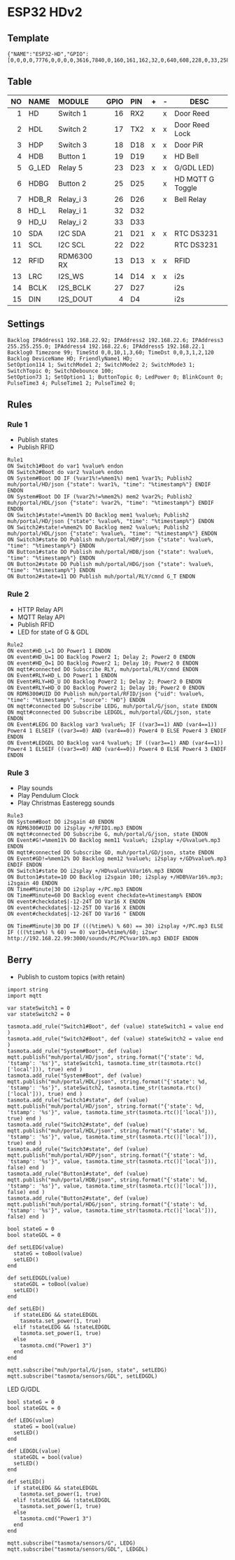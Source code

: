 # ESP32 HDv2

## Template

```
{"NAME":"ESP32-HD","GPIO":[0,0,0,0,7776,0,0,0,0,3616,7840,0,160,161,162,32,0,640,608,228,0,33,258,7808,0,0,0,0,256,257,0,0,0,0,0,0],"FLAG":0,"BASE":1}
```

## Table

| NO | NAME | MODULE | GPIO | PIN | + | - | DESC |
|--:|:--|:--|--:|:--|---|---|---|
| 1 | HD | Switch 1 | 16 | RX2 | | x | Door Reed |
| 2 | HDL | Switch 2 | 17 | TX2 | x | x | Door Reed Lock |
| 3 | HDP | Switch 3 | 18 | D18 | x | x | Door PiR |
| 4 | HDB | Button 1 | 19 | D19 |   | x | HD Bell |
| 5 | G_LED | Relay 5 | 23 | D23 | x | x | G/GDL LED) |
| 6 | HDBG | Button 2 | 25 | D25 |   | x | HD MQTT G Toggle |
| 7 | HDB_R | Relay_i 3 | 26 | D26 | | x | Bell Relay |
| 8 | HD_L | Relay_i 1 | 32 | D32 | | | |
| 9 | HD_U | Relay_i 2 | 33 | D33 | | | |
| 10 | SDA | I2C SDA | 21 | D21 | x | x | RTC DS3231 |
| 11 | SCL | I2C SCL | 22 | D22 | | | RTC DS3231 |
| 12 | RFID | RDM6300 RX | 13 | D13 | x | x | RFID |
| 13 | LRC | I2S_WS | 14 | D14 | x | x | i2s |
| 14 | BCLK | I2S_BCLK | 27 | D27 | | | i2s |
| 15 | DIN | I2S_DOUT | 4 | D4 | | | i2s |

## Settings

```
Backlog IPAddress1 192.168.22.92; IPAddress2 192.168.22.6; IPAddress3 255.255.255.0; IPAddress4 192.168.22.6; IPAddress5 192.168.22.1
Backlog0 Timezone 99; TimeStd 0,0,10,1,3,60; TimeDst 0,0,3,1,2,120
Backlog DeviceName HD; FriendlyName1 HD; 
SetOption114 1; SwitchMode1 2; SwitchMode2 2; SwitchMode3 1; SwitchTopic 0; SwitchDebounce 100;
SetOption73 1; SetOption1 1; ButtonTopic 0; LedPower 0; BlinkCount 0;
PulseTime3 4; PulseTime1 2; PulseTime2 0;
```

## Rules
### Rule 1
- Publish states
- Publish RFID
```
Rule1
ON Switch1#Boot do var1 %value% endon
ON Switch2#Boot do var2 %value% endon
ON System#Boot DO IF (%var1%!=%mem1%) mem1 %var1%; Publish2 muh/portal/HD/json {"state": %var1%, "time": "%timestamp%"} ENDIF ENDON
ON System#Boot DO IF (%var2%!=%mem2%) mem2 %var2%; Publish2 muh/portal/HDL/json {"state": %var2%, "time": "%timestamp%"} ENDIF ENDON
ON Switch1#state!=%mem1% DO Backlog mem1 %value%; Publish2 muh/portal/HD/json {"state": %value%, "time": "%timestamp%"} ENDON
ON Switch2#state!=%mem2% DO Backlog mem2 %value%; Publish2 muh/portal/HDL/json {"state": %value%, "time": "%timestamp%"} ENDON
ON Switch3#state DO Publish muh/portal/HDP/json {"state": %value%, "time": "%timestamp%"} ENDON
ON Button1#state DO Publish muh/portal/HDB/json {"state": %value%, "time": "%timestamp%"} ENDON
ON Button2#state DO Publish muh/portal/HDG/json {"state": %value%, "time": "%timestamp%"} ENDON
ON Button2#state=11 DO Publish muh/portal/RLY/cmnd G_T ENDON
```
### Rule 2
- HTTP Relay API
- MQTT Relay API
- Publish RFID
- LED for state of G & GDL
```
Rule2
ON event#HD_L=1 DO Power1 1 ENDON
ON event#HD_U=1 DO Backlog Power2 1; Delay 2; Power2 0 ENDON
ON event#HD_O=1 DO Backlog Power2 1; Delay 10; Power2 0 ENDON
ON mqtt#connected DO Subscribe RLY, muh/portal/RLY/cmnd ENDON
ON Event#RLY=HD_L DO Power1 1 ENDON
ON Event#RLY=HD_U DO Backlog Power2 1; Delay 2; Power2 0 ENDON
ON Event#RLY=HD_O DO Backlog Power2 1; Delay 10; Power2 0 ENDON
ON RDM6300#UID DO Publish muh/portal/RFID/json {"uid": %value%, "time": "%timestamp%", "source": "HD"} ENDON
ON mqtt#connected DO Subscribe LEDG, muh/portal/G/json, state ENDON
ON mqtt#connected DO Subscribe LEDGDL, muh/portal/GDL/json, state ENDON
ON Event#LEDG DO Backlog var3 %value%; IF ((var3==1) AND (var4==1)) Power4 1 ELSEIF ((var3==0) AND (var4==0)) Power4 0 ELSE Power4 3 ENDIF ENDON
ON Event#LEDGDL DO Backlog var4 %value%; IF ((var3==1) AND (var4==1)) Power4 1 ELSEIF ((var3==0) AND (var4==0)) Power4 0 ELSE Power4 3 ENDIF ENDON
```
### Rule 3
- Play sounds
- Play Pendulum Clock
- Play Christmas Easteregg sounds
```
Rule3
ON System#Boot DO i2sgain 40 ENDON
ON RDM6300#UID DO i2splay +/RFID1.mp3 ENDON
ON mqtt#connected DO Subscribe G, muh/portal/G/json, state ENDON
ON Event#G!=%mem11% DO Backlog mem11 %value%; i2splay +/G%value%.mp3 ENDON  
ON mqtt#connected DO Subscribe GD, muh/portal/GD/json, state ENDON
ON Event#GD!=%mem12% DO Backlog mem12 %value%; i2splay +/GD%value%.mp3 ENDIF ENDON
ON Switch1#state DO i2splay +/HD%value%%Var16%.mp3 ENDON
ON Button1#state=10 DO Backlog i2sgain 100; i2splay +/HDB%Var16%.mp3; i2sgain 40 ENDON
ON Time#Minute|30 DO i2splay +/PC.mp3 ENDON
ON Time#Minute=60 DO Backlog event checkdate=%timestamp% ENDON
ON event#checkdate$|-12-24T DO Var16 X ENDON
ON event#checkdate$|-12-25T DO Var16 X ENDON
ON event#checkdate$|-12-26T DO Var16 " ENDON
  
ON Time#Minute|30 DO IF (((%time%) % 60) == 30) i2splay +/PC.mp3 ELSE IF (((%time%) % 60) == 0) var10=%time%/60; i2swr http://192.168.22.99:3000/sounds/PC/PC%var10%.mp3 ENDIF ENDON
```

## Berry
- Publish to custom topics (with retain)
```
import string
import mqtt

var stateSwitch1 = 0
var stateSwitch2 = 0

tasmota.add_rule("Switch1#Boot", def (value) stateSwitch1 = value end )
tasmota.add_rule("Switch2#Boot", def (value) stateSwitch2 = value end )
tasmota.add_rule("System#Boot", def (value) mqtt.publish("muh/portal/HD/json", string.format("{'state': %d, 'tstamp': '%s'}", stateSwitch1, tasmota.time_str(tasmota.rtc()['local'])), true) end )
tasmota.add_rule("System#Boot", def (value) mqtt.publish("muh/portal/HDL/json", string.format("{'state': %d, 'tstamp': '%s'}", stateSwitch2, tasmota.time_str(tasmota.rtc()['local'])), true) end )
tasmota.add_rule("Switch1#state", def (value) mqtt.publish("muh/portal/HD/json", string.format("{'state': %d, 'tstamp': '%s'}", value, tasmota.time_str(tasmota.rtc()['local'])), true) end )
tasmota.add_rule("Switch2#state", def (value) mqtt.publish("muh/portal/HDL/json", string.format("{'state': %d, 'tstamp': '%s'}", value, tasmota.time_str(tasmota.rtc()['local'])), true) end )
tasmota.add_rule("Switch3#state", def (value) mqtt.publish("muh/portal/HDP/json", string.format("{'state': %d, 'tstamp': '%s'}", value, tasmota.time_str(tasmota.rtc()['local'])), false) end )
tasmota.add_rule("Button1#state", def (value) mqtt.publish("muh/portal/HDB/json", string.format("{'state': %d, 'tstamp': '%s'}", value, tasmota.time_str(tasmota.rtc()['local'])), false) end )
tasmota.add_rule("Button2#state", def (value) mqtt.publish("muh/portal/HDG/json", string.format("{'state': %d, 'tstamp': '%s'}", value, tasmota.time_str(tasmota.rtc()['local'])), false) end )

bool stateG = 0
bool stateGDL = 0

def setLEDG(value)
  stateG = toBool(value)
  setLED()
end

def setLEDGDL(value)
  stateGDL = toBool(value)
  setLED()
end

def setLED()
  if stateLEDG && stateLEDGDL
    tasmota.set_power(1, true)
  elif !stateLEDG && !stateLEDGDL
    tasmota.set_power(1, true)
  else 
    tasmota.cmd("Power1 3") 
  end
end

mqtt.subscribe("muh/portal/G/json, state", setLEDG)
mqtt.subscribe("tasmota/sensors/GDL", setLEDGDL)
```
LED G/GDL
```
bool stateG = 0
bool stateGDL = 0

def LEDG(value)
  stateG = bool(value)
  setLED()
end

def LEDGDL(value)
  stateGDL = bool(value)
  setLED()
end

def setLED()
  if stateLEDG && stateLEDGDL
    tasmota.set_power(1, true)
  elif !stateLEDG && !stateLEDGDL
    tasmota.set_power(1, true)
  else 
    tasmota.cmd("Power1 3") 
  end
end

mqtt.subscribe("tasmota/sensors/G", LEDG)
mqtt.subscribe("tasmota/sensors/GDL", LEDGDL)
```
